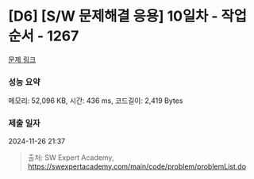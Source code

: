 # [D6] [S/W 문제해결 응용] 10일차 - 작업순서 - 1267 

[문제 링크](https://swexpertacademy.com/main/code/problem/problemDetail.do?contestProbId=AV18TrIqIwUCFAZN) 

### 성능 요약

메모리: 52,096 KB, 시간: 436 ms, 코드길이: 2,419 Bytes

### 제출 일자

2024-11-26 21:37



> 출처: SW Expert Academy, https://swexpertacademy.com/main/code/problem/problemList.do
